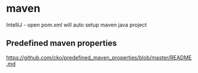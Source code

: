 # maven

IntelliJ - open pom.xml will auto setup maven java project

## Predefined maven properties

https://github.com/cko/predefined_maven_properties/blob/master/README.md

